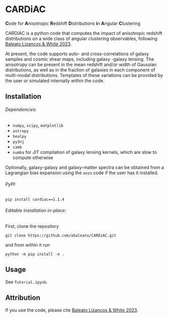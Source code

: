 # CARDiAC

**C**ode for **A**nisotropic **R**edshift **D**istributions **i**n **A**ngular **C**lustering

CARDiAC is a python code that computes the impact of anisotropic redshift distributions on a wide class of angular
 clustering observables, following [Baleato Lizancos & White 2023](https://arxiv.org/abs/2305.15406).
  
At present, the code supports auto- and cross-correlations of galaxy samples and cosmic shear maps, including galaxy
-galaxy lensing. The anisotropy can be present in the mean redshift and/or width of Gaussian distributions, as
   well as in the fraction of galaxies in each component of multi-modal distributions. Templates of these variations
    can be provided by the user or simulated internally within the code.

## Installation
###### Dependencies:
- `numpy`, `scipy`, `matplotlib`
- `astropy`
- `healpy`
- `py3nj`
- `camb`
- `numba` for JIT compilation of galaxy lensing kernels, which are slow to compute otherwise

Optionally, galaxy-galaxy and galaxy-matter spectra can be obtained from a Lagrangian bias expansion using the `anzu`
code if the user has it installed.

###### PyPI:
    pip install cardiac==1.1.4

###### Editable installation in-place:
First, clone the repository

    git clone https://github.com/abaleato/CARDiAC.git   

and from within it run

    python -m pip install -e .

## Usage
See `Tutorial.ipynb`.

## Attribution
If you use the code, please cite [Baleato Lizancos & White 2023](https://arxiv.org/abs/2305.15406).
